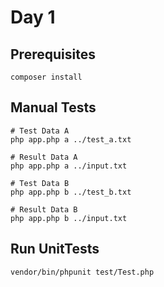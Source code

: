 # Day 1

## Prerequisites

```shell
composer install
```

## Manual Tests

```shell
# Test Data A
php app.php a ../test_a.txt

# Result Data A
php app.php a ../input.txt

# Test Data B
php app.php b ../test_b.txt

# Result Data B
php app.php b ../input.txt
```

## Run UnitTests

```shell
vendor/bin/phpunit test/Test.php
```
